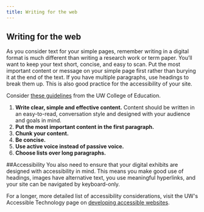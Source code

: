 ```yaml
---
title: Writing for the web
---
```


## Writing for the web

As you consider text for your simple pages, remember writing in a digital format is much different than writing a research work or term paper. You’ll want to keep your text short, concise, and easy to scan. Put the most important content or message on your simple page first rather than burying it at the end of the text. If you have multiple paragraphs, use headings to break them up. This is also good practice for the accessibility of your site.

Consider [these guidelines](https://education.uw.edu/my-coe/web-writing-guidelines) from the UW College of Education.

1. **Write clear, simple and effective content.** Content should be written in an easy-to-read, conversation style and designed with your audience and goals in mind.
2. **Put the most important content in the first paragraph.**
3. **Chunk your content.**
4. **Be concise.**
5. **Use active voice instead of passive voice.**
6. **Choose lists over long paragraphs.**

##Accessibility
You also need to ensure that your digital exhibits are designed with accessibility in mind. This means you make good use of headings, images have alternative text, you use meaningful hyperlinks, and your site can be navigated by keyboard-only.

For a longer, more detailed list of accessibility considerations, visit the UW's Accessible Technology page on [developing accessible websites](https://www.washington.edu/accessibility/web/).
